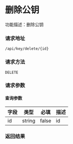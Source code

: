 # 删除公钥
功能描述：删除公钥

### 请求地址
```
/api/key/delete/{id}
```

### 请求方法
`DELETE`
### 请求参数

#### 查询参数

| 字段 | 类型 | 必填 | 描述 |
| -------- | -------- | -------- | -------- |
| id     | string   | false       | id |



### 返回结果

